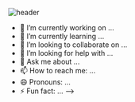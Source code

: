 ![header](https://capsule-render.vercel.app/api?type=waving&color=0:F8F16D,100:B8FCF5&height=170&section=header&text=Hello!&fontColor=0CB5A4&fontAlign=80&fontSize=100)


- 🔭 I’m currently working on ...
- 🌱 I’m currently learning ...
- 👯 I’m looking to collaborate on ...
- 🤔 I’m looking for help with ...
- 💬 Ask me about ...
- 📫 How to reach me: ...
- 😄 Pronouns: ...
- ⚡ Fun fact: ...
-->
